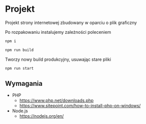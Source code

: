 # Projekt
Projekt strony internetowej zbudowany w oparciu o plik graficzny

Po rozpakowaniu instalujemy zależności poleceniem

```bash
npm i
```

```bash
npm run build 
```
Tworzy nowy build produkcyjny, usuwając stare pliki

```bash
npm run start
```

## Wymagania

- PHP
    - https://www.php.net/downloads.php
    - https://www.sitepoint.com/how-to-install-php-on-windows/
- Node.js
    - https://nodejs.org/en/
